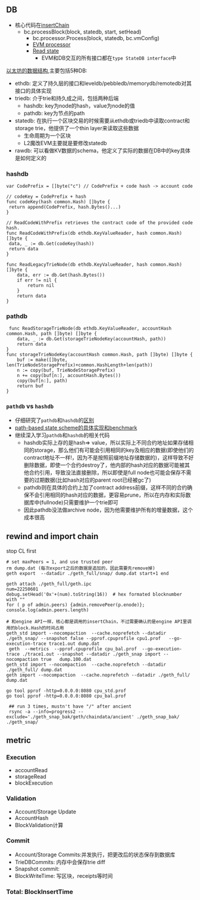 ## DB
- 核心代码在[insertChain](https://github.com/ethereum/go-ethereum/blob/e6f3ce7b168b8f346de621a8f60d2fa57c2ebfb0/core/blockchain.go#L1609)
    - bc.processBlock(block, statedb, start, setHead)
        - bc.processor.Process(block, statedb, bc.vmConfig)
        - [EVM processor](https://github.com/ethereum/go-ethereum/blob/67a3b087951a3f3a8e341ae32b6ec18f3553e5cc/core/state_processor.go#L57)
        - [Read state](https://github.com/dajuguan/go-ethereum/blob/851542857cca75c731bd82bfa49fd4eadea033aa/core/vm/instructions.go#L521)
            - EVM和DB交互的所有接口都在`type StateDB interface`中

[以太坊的数据结构](https://s1na.substack.com/p/the-tale-of-5-dbs-24-07-26),主要包括5种DB:
- ethdb: 定义了持久层的接口和leveldb/pebbledb/memorydb/remotedb对其接口的具体实现
- triedb: 介于trie和持久成之间，包括两种后端
    - hashdb: key为node的hash，value为node的值
    - pathdb: key为节点的path
- statedb: 在执行一个区块交易的时候需要从ethdb或triedb中读取contract和storage trie，他提供了一个thin layer来读取这些数据
    - 生命周期为一个区块
    - L2魔改EVM主要就是要修改statedb
- rawdb: 可以看做KV数据的schema，他定义了实际的数据在DB中的key具体是如何定义的

### hashdb
```
var CodePrefix = []byte("c") // CodePrefix + code hash -> account code

// codeKey = CodePrefix + hash
func codeKey(hash common.Hash) []byte {
 return append(CodePrefix, hash.Bytes()...)
}

// ReadCodeWithPrefix retrieves the contract code of the provided code hash.
func ReadCodeWithPrefix(db ethdb.KeyValueReader, hash common.Hash) []byte {
 data, _ := db.Get(codeKey(hash))
 return data
}

func ReadLegacyTrieNode(db ethdb.KeyValueReader, hash common.Hash) []byte {
	data, err := db.Get(hash.Bytes())
	if err != nil {
		return nil
	}
	return data
}
```

### pathdb
```
 func ReadStorageTrieNode(db ethdb.KeyValueReader, accountHash common.Hash, path []byte) []byte {
	data, _ := db.Get(storageTrieNodeKey(accountHash, path))
	return data
}
func storageTrieNodeKey(accountHash common.Hash, path []byte) []byte {
	buf := make([]byte, len(TrieNodeStoragePrefix)+common.HashLength+len(path))
	n := copy(buf, TrieNodeStoragePrefix)
	n += copy(buf[n:], accountHash.Bytes())
	copy(buf[n:], path)
	return buf
}
```

### `pathdb` vs `hashdb`
- 仔细研究了`pathdb`和`hashdb`的[区别](https://github.com/ethereum/go-ethereum/issues/23427)
- [path-based state scheme的具体实现和benchmark](https://github.com/ethereum/go-ethereum/pull/25963)
- 继续深入学习`pathdb`和`hashdb`的相关代码
    - hashdb实际上存的是hash=> value，所以实际上不同合约地址如果存储相同的storage，那么他们有可能会引用相同的key及相应的数据(即使他们的contract地址不一样!，因为不是按照前缀地址存储数据的)，这样导致不好删除数据，即使一个合约destroy了，他内部的hash对应的数据可能被其他合约引用，导致没法直接删除，所以即使是full node也可能会保存不需要的过期数据(比如hash对应的parent root已经被gc了)
    - pathdb则在具体的合约上加了contract address前缀，这样不同的合约确保不会引用相同的hash对应的数据，更容易prune，所以在内存和实际数据库中(fullnode)只需要维护一个trie即可
    - 因此pathdb没法做archive node，因为他需要维护所有的增量数据，这个成本很高


## rewind and import chain
stop CL first
```
# set maxPeers = 1, and use trusted peer
rm dump.dat (每次export之后的数据是追加的，因此需要先remove掉)
geth export  --datadir ./geth_full/snap/ dump.dat start+1 end 

geth attach ./geth_full/geth.ipc
num=22250601
debug.setHead('0x'+(num).toString(16))  # hex formated blocknumber with ""
for ( p of admin.peers) {admin.removePeer(p.enode)}; console.log(admin.peers.length)

# 和engine API一样，核心都是调用的insertChain，不过需要确认的是engine API里调用的block.Hash的时间占用
geth_std import --nocompaction  --cache.noprefetch --datadir ./geth_snap/ --snapshot false --pprof.cpuprofile cpu1.prof   --go-execution-trace trace1.out dump.dat
 geth  --metrics  --pprof.cpuprofile cpu_bal.prof  --go-execution-trace ./trace1.out --snapshot --datadir ./geth_snap import --nocompaction true   dump.100.dat
geth_std import --nocompaction  --cache.noprefetch --datadir ./geth_full/ dump.dat
geth import --nocompaction  --cache.noprefetch --datadir ./geth_full/ dump.dat

go tool pprof -http=0.0.0.0:8080 cpu_std.prof
go tool pprof -http=0.0.0.0:8080 cpu_bal.prof

 ## run 3 times, mustn't have "/" after ancient
 rsync -a --info=progress2 --exclude='./geth_snap_bak/geth/chaindata/ancient' ./geth_snap_bak/ ./geth_snap/
```

## metric


### Execution
- accountRead
- storageRead
- blockExecution

### Validation
- Account/Storage Update
- AccountHash
- BlockValidation计算

### Commit
- Account/Storage Commits:并发执行，把更改后的状态保存到数据库
- TrieDBCommits: 内存中会保存trie diff
- Snapshot commit:
- BlockWriteTime: 写区块，receipts等时间

### Total: BlockInsertTime